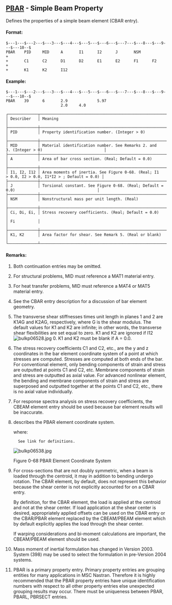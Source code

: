 ## [PBAR](https://nexus.hexagon.com/documentationcenter/bundle/MSC_Nastran_2022.4/page/Nastran_Combined_Book/qrg/bulkp/TOC.PBAR.xhtml) - Simple Beam Property

Defines the properties of a simple beam element (CBAR entry).

#### Format:

```nastran
$---1---$---2---$---3---$---4---$---5---$---6---$---7---$---8---$---9---$---10--$
PBAR    PID     MID     A       I1      I2      J       NSM             +       
+       C1      C2      D1      D2      E1      E2      F1      F2      +       
+       K1      K2      I12                                                     
```

#### Example:

```nastran
$---1---$---2---$---3---$---4---$---5---$---6---$---7---$---8---$---9---$---10--$
PBAR    39      6       2.9             5.97                                    
                        2.0     4.0                                             
```

```text
┌─────────────┬───────────────────────────────────────────────────────────────────────────────────────────────┐
│ Describer   │ Meaning                                                                                       │
├─────────────┼───────────────────────────────────────────────────────────────────────────────────────────────┤
│ PID         │ Property identification number. (Integer > 0)                                                 │
├─────────────┼───────────────────────────────────────────────────────────────────────────────────────────────┤
│ MID         │ Material identification number. See Remarks 2. and 3. (Integer > 0)                           │
├─────────────┼───────────────────────────────────────────────────────────────────────────────────────────────┤
│ A           │ Area of bar cross section. (Real; Default = 0.0)                                              │
├─────────────┼───────────────────────────────────────────────────────────────────────────────────────────────┤
│ I1, I2, I12 │ Area moments of inertia. See Figure 0-68. (Real; I1 > 0.0, I2 > 0.0, I1*I2 > ; Default = 0.0) │
├─────────────┼───────────────────────────────────────────────────────────────────────────────────────────────┤
│ J           │ Torsional constant. See Figure 0-68. (Real; Default = 0.0)                                    │
├─────────────┼───────────────────────────────────────────────────────────────────────────────────────────────┤
│ NSM         │ Nonstructural mass per unit length. (Real)                                                    │
├─────────────┼───────────────────────────────────────────────────────────────────────────────────────────────┤
│ Ci, Di, Ei, │ Stress recovery coefficients. (Real; Default = 0.0)                                           │
│ Fi          │                                                                                               │
├─────────────┼───────────────────────────────────────────────────────────────────────────────────────────────┤
│ K1, K2      │ Area factor for shear. See Remark 5. (Real or blank)                                          │
└─────────────┴───────────────────────────────────────────────────────────────────────────────────────────────┘
```

#### Remarks:

1. Both continuation entries may be omitted.
2. For structural problems, MID must reference a MAT1 material entry.
3. For heat transfer problems, MID must reference a MAT4 or MAT5 material entry.
4. See the CBAR entry description for a discussion of bar element geometry.
5. The transverse shear stiffnesses times unit length in planes 1 and 2 are K1*A*G and K2*A*G, respectively, where G is the shear modulus. The default values for K1 and K2 are infinite; in other words, the transverse shear flexibilities are set equal to zero. K1 and K2 are ignored if I12 ![bulkp06528.jpg](https://help-be.hexagonmi.com/bundle/MSC_Nastran_2022.4/page/Nastran_Combined_Book/qrg/bulkp/../../../assets/bulkp06528.jpg?_LANG=enus) 0. K1 and K2 must be blank if A = 0.0.
6. The stress recovery coefficients C1 and C2, etc., are the y and z coordinates in the bar element coordinate system of a point at which stresses are computed. Stresses are computed at both ends of the bar. For conventional element, only bending components of strain and stress are outputted at points C1 and C2, etc. Membrane components of strain and stress are outputted as axial value. For advanced nonlinear element, the bending and membrane components of strain and stress are superposed and outputted together at the points C1 and C2, etc., there is no axial value individually.
7. For response spectra analysis on stress recovery coefficients, the CBEAM element entry should be used because bar element results will be inaccurate.
8.  describes the PBAR element coordinate system.

     where:

          See link for definitions.

     ![bulkp06538.jpg](https://help-be.hexagonmi.com/bundle/MSC_Nastran_2022.4/page/Nastran_Combined_Book/qrg/bulkp/../../../assets/bulkp06538.jpg?_LANG=enus)

     Figure 0-68 PBAR Element Coordinate System

9. For cross-sections that are not doubly symmetric, when a beam is loaded through the centroid, it may in addition to bending undergo rotation. The CBAR element, by default, does not represent this behavior because the shear center is not explicitly accounted for on a CBAR entry.

     By definition, for the CBAR element, the load is applied at the centroid and not at the shear center. If load application at the shear center is desired, appropriately applied offsets can be used on the CBAR entry or the CBAR/PBAR element replaced by the CBEAM/PBEAM element which by default explicitly applies the load through the shear center.

     If warping considerations and bi-moment calculations are important, the CBEAM/PBEAM element should be used.

10. Mass moment of inertial formulation has changed in Version 2003. System (398) may be used to select the formulation in pre-Version 2004 systems.
11. PBAR is a primary property entry. Primary property entries are grouping entities for many applications in MSC Nastran. Therefore it is highly recommended that the PBAR property entries have unique identification numbers with respect to all other property entries else unexpected grouping results may occur. There must be uniqueness between PBAR, PBARL, PBRSECT entries.
